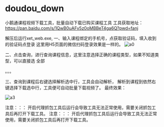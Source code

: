 # doudou_down
小鹅通课程视频下载工具，批量自动下载已购买课程工具
工具获取地址：
https://pan.baidu.com/s/1QwB0uAFv5z0oMBBeT4ga6Q?pwd=fanj

解压后运行xet_web.exe,
一、输入课程绑定的手机号，点获取验证码，填入收到的验证码点登录
这里用H5页面的微信扫码登录效果是一样的。
![a0](https://github.com/doudouDown/doudou_down/assets/105267298/b902a686-1939-49b7-8feb-756cf1063283)

二、点击查询，进行查询课程信息，这里注意选择正确的课程类型，如果不知道类型，可以直接选 全部

。。。

三、查询到课程后右键选择解析选中行，工具会自动解析， 解析到课程到依然右键选择下载选中行，工具便可自动批量下载视频了。
最终效果：

![a3](https://github.com/doudouDown/doudou_down/assets/105267298/3f6e7b48-2cb6-4259-b20b-c2d5304165b1)


注意：：： 开启代理抓包工具后运行会导致工具无法正常使用，需要关闭抓包工具后再打开下载工具。
注意：：： 开启代理抓包工具后运行会导致工具无法正常使用，需要关闭抓包工具后再打开下载工具。
